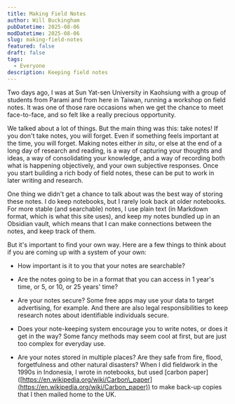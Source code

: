 ```yaml
---
title: Making Field Notes
author: Will Buckingham
pubDatetime: 2025-08-06
modDatetime: 2025-08-06
slug: making-field-notes
featured: false
draft: false
tags:
  - Everyone
description: Keeping field notes
---
```

Two days ago, I was at Sun Yat-sen University in Kaohsiung with a group of students from Parami and from here in Taiwan, running a workshop on field notes. It was one of those rare occasions when we get the chance to meet face-to-face, and so felt like a really precious opportunity.

We talked about a lot of things. But the main thing was this: take notes! If you don't take notes, you will forget. Even if something feels important at the time, you will forget. Making notes either *in situ*, or else at the end of a long day of research and reading, is a way of capturing your thoughts and ideas, a way of consolidating your knowledge, and a way of recording both what is happening objectively, and your own subjective responses. Once you start building a rich body of field notes, these can be put to work in later writing and research.

One thing we didn't get a chance to talk about was the best way of storing these notes. I do keep notebooks, but I rarely look back at older notebooks. For more stable (and searchable) notes, I use plain text (in Markdown format, which is what this site uses), and keep my notes bundled up in an Obsidian vault, which means that I can make connections between the notes, and keep track of them.

But it's important to find your own way. Here are a few things to think about if you are coming up with a system of your own:

* How important is it to you that your notes are searchable?

* Are the notes going to be in a format that you can access in 1 year's time, or 5, or 10, or 25 years' time?

* Are your notes secure? Some free apps may use your data to target advertising, for example. And there are also legal responsibilities to keep research notes about identifiable individuals secure.

* Does your note-keeping system encourage you to write notes, or does it get in the way? Some fancy methods may seem cool at first, but are just too complex for everyday use.

* Are your notes stored in multiple places? Are they safe from fire, flood, forgetfulness and other natural disasters? When I did fieldwork in the 1990s in Indonesia, I wrote in notebooks, but used \[carbon paper\]([https://en.wikipedia.org/wiki/Carbon\_paper](https://en.wikipedia.org/wiki/Carbon_paper)) to make back-up copies that I then mailed home to the UK.

